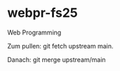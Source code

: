 # webpr-fs25
Web Programming

Zum pullen: git fetch upstream main.

Danach: git merge upstream/main

